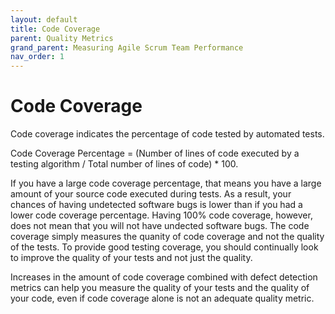 ```yaml
---
layout: default
title: Code Coverage
parent: Quality Metrics
grand_parent: Measuring Agile Scrum Team Performance
nav_order: 1
---
```


# Code Coverage

Code coverage indicates the percentage of code tested by automated tests. 

Code Coverage Percentage = (Number of lines of code executed by a testing algorithm / Total number of lines of code) * 100.

If you have a large code coverage percentage, that means you have a large amount of your source code executed during tests. As a result, your chances of having undetected software bugs is lower than if you had a lower code coverage percentage. Having 100% code coverage, however, does not mean that you will not have undected software bugs. The code coverage simply measures the quanity of code coverage and not the quality of the tests. To provide good testing coverage, you should continually look to improve the quality of your tests and not just the quality.

Increases in the amount of code coverage combined with defect detection metrics can help you measure the quality of your tests and the quality of your code, even if code coverage alone is not an adequate quality metric.
